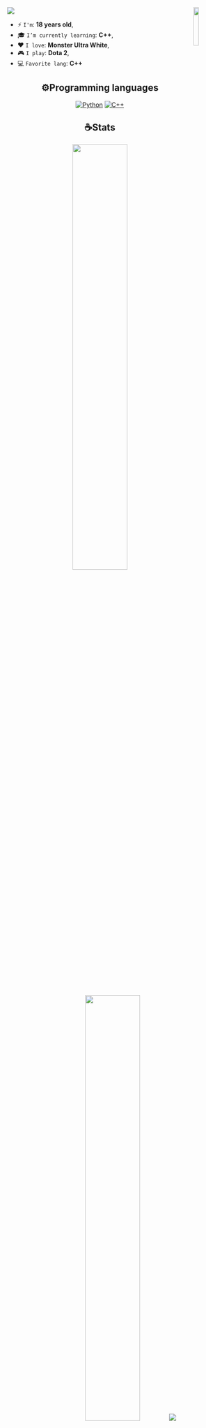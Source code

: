 <img src="https://capsule-render.vercel.app/api?type=waving&height=300&color=gradient&text=Hi,%20i'm%20Mark.&section=header&reversal=true&textBg=false&animation=twinkling&fontAlign=50&fontAlignY=45">

<img align='right' src='https://media.tenor.com/InvGTXnS4PwAAAAi/gengar-gen-2.gif' width='15%'>  

* ⚡ `I'm`: **18 years old**,
* 🎓 `I’m currently learning`: **C++**,
* ❤️ `I love`: **Monster Ultra White**,
* 🎮 `I play`: **Dota 2**,
* 💻 `Favorite lang`: **C++** 

<h2 align="center">⚙Programming languages</h2>
<p align="center">
<a href="#"><img alt="Python" src="https://img.shields.io/badge/Python-3670A0?logo=python&logoColor=white"></a>
<a href="#"><img alt="C++" src="https://img.shields.io/badge/C++-%2300599C.svg?logo=c%2B%2B&logoColor=white"></a>
</p>

<h2 align="center">☕Stats</h2>
<p align="center">
  <img height="50%" width="auto" src ="https://github-readme-stats.vercel.app/api?username=VNTIH3RO&show_icons=true&count_private=true&theme=material-palenight&hide_border=true&hide=issues,contribs&bg_color=00000000">
  <img height="50%" width="auto" src ="https://github-readme-stats.vercel.app/api/top-langs/?username=VNTIH3RO&layout=compact&hide_border=true&theme=material-palenight&bg_color=00000000&langs_count=6&hide=jupyter%20notebook,tex,css,php&exclude_repo=Pacman-AI">
  <img src ="https://github-readme-streak-stats.herokuapp.com?user=VNTIH3RO&theme=material-palenight&hide_border=true&background=FFFFFF00">
</p>

<p align='center'>
<img src="https://komarev.com/ghpvc/?username=VNTIH3RO&color=blueviolet&abbreviated=true">
</p>

<h2 align="center"></h2>
<h4 align="center">💬Social Media</h4>
<p align="center">
<a href="https://t.me/qmaJk" target="_blank"><img alt="Telegram" src="https://img.shields.io/badge/Telegram-2CA5E0?style=plastic&logo=telegram&logoColor=white"/></a>
<a href="https://www.instagram.com/ilya.nosurname" target="_blank"><img alt="Instagram" src="https://img.shields.io/badge/Instagram-%23E4405F.svg?style=plastic&logo=Instagram&logoColor=white"/></a>
<a href="https://discord.gg/CctpBbKH" target="_blank"><img alt="Instagram" src="https://img.shields.io/badge/Discord-%235865F2.svg?style=plastic&logo=discord&logoColor=white"/></a>
</p>
